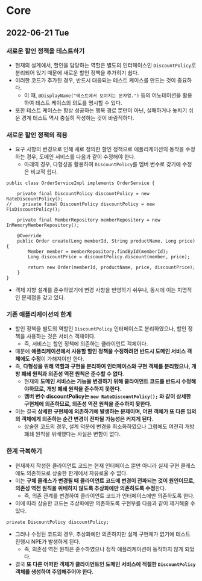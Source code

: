 # Core
## 2022-06-21 Tue

### 새로운 할인 정책을 테스트하기
* 현재의 설계에서, 할인을 담당하는 역할은 별도의 인터페이스인 `DiscountPolicy`로 분리되어 있기 때문에 새로운 할인 정책을 추가히기 쉽다.
* 이러한 코드가 추가된 경우, 반드시 대응되는 테스트 케이스를 만드는 것이 중요하다.
  * 이 때, `@DisplayName("테스트에서 보여지는 문자열.")` 등의 어노테이션을 활용하여 테스트 케이스의 의도를 명시할 수 있다.
* 또한 테스트 케이스는 항상 성공하는 행복 경로 뿐만이 아닌, 실패하거나 놓치기 쉬운 경계 테스트 역시 충실히 작성하는 것이 바람직하다.

### 새로운 할인 정책의 적용
* 요구 사항의 변경으로 인해 새로 정의한 할인 정책으로 애플리케이션의 동작을 수정하는 경우, 도메인 서비스를 다음과 같이 수정해야 한다.
  * 아래의 경우, 다형성을 활용하여 `DiscountPolicy`를 멤버 변수로 갖기에 수정은 비교적 쉽다.
```
public class OrderServiceImpl implements OrderService {

    private final DiscountPolicy discountPolicy = new RateDiscountPolicy();
//    private final DiscountPolicy discountPolicy = new FixDiscountPolicy();
    
    private final MemberRepository memberRepository = new InMemoryMemberRepository();

    @Override
    public Order create(Long memberId, String productName, Long price) {
        Member member = memberRepository.findById(memberId);
        Long discountPrice = discountPolicy.discount(member, price);

        return new Order(memberId, productName, price, discountPrice);
    }
}
```
* 객체 지향 설계를 준수하였기에 변경 사항을 반영하기 쉬우나, 동시에 이는 치명적인 문제점을 갖고 있다.

### 기존 애플리케이션의 한계
* 할인 정책을 별도의 역할인 `DiscountPolicy` 인터페이스로 분리하였으나, 할인 정책을 사용하는 것은 서비스 객체이다.
  * 즉, 서비스는 할인 정책에 의존하는 클라이언트 객체이다.
* 때문에 **애플리케이션에서 사용할 할인 정책을 수정하려면 반드시 도메인 서비스 객체에도 수정**이 가해져야만 한다.
* 즉, **다형성을 위해 역할과 구현을 분리하여 인터페이스와 구현 객체를 분리했으나, 개방 폐쇄 원칙과 의존성 역전 원칙은 준수할 수 없다**.
  * 현재의 **도메인 서비스는 기능을 변경하기 위해 클라이언트 코드를 반드시 수정해야하므로, 개방 폐쇄 원칙을 준수하지 못한다**.
  * **멤버 변수 discountPolicy는 `new RateDiscountPolicy();` 와 같이 상세한 구현체에 의존하므로, 의존성 역전 원칙을 준수하지 못한다**.
* 이는 결국 **상세한 구현체에 의존하기에 발생하는 문제이며, 어떤 객체가 또 다른 임의의 객체에게 의존하는 순간 변경이 전파될 가능성은 커지게 된다**.
  * 상술한 코드의 경우, 설계 덕분에 변경을 최소화하였으나 그럼에도 여전히 개방 폐쇄 원칙을 위배했다는 사실은 변함이 없다.

### 한계 극복하기
* 현재까지 작성한 클라이언트 코드는 현재 인터페이스 뿐만 아니라 실제 구현 클래스에도 의존하므로 상술한 한게에서 자유로울 수 없다.
* 이는 **구체 클래스가 변경될 때 클라이언트 코드에 변경이 전파되는 것이 원인이므로, 의존성 역전 원칙을 위배하지 않도록 추상화에만 의존하도록 수정**한다.
  * 즉, 의존 관계를 변경하여 클라이언트 코드가 인터페이스에만 의존하도록 한다.
* 이에 따라 상술한 코드는 추상화에만 의존하도록 구현부를 다음과 같이 제거해줄 수 있다.
```
private DiscountPolicy discountPolicy;
```
* 그러나 수정된 코드의 경우, 추상화에만 의존하지만 실제 구현체가 없기에 테스트 진행시 NPE가 발생하게 된다.
  * 즉, 의존성 역전 원칙은 준수하였으나 정작 애플리케이션이 동작하지 않게 되었다.
* 결국 **또 다른 어떠한 객체가 클라이언트인 도메인 서비스에 적절한 `DiscountPolicy` 객체를 생성하여 주입해주어야 한다**.